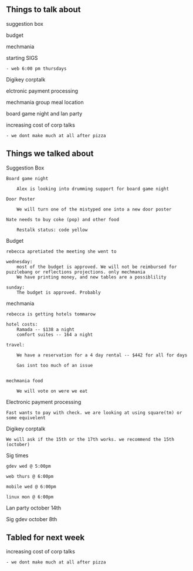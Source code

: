 ## Things to talk about ##

suggestion box

budget

mechmania

starting SIGS
	
	- web 6:00 pm thursdays

Digikey corptalk

elctronic payment processing

mechmania group meal location

board game night and lan party

increasing cost of corp talks

	- we dont make much at all after pizza



## Things we talked about ##
Suggestion Box
	
	Board game night
		
		Alex is looking into drumming support for board game night

	Door Poster
	
		We will turn one of the mistyped one into a new door poster

	Nate needs to buy coke (pop) and other food
		
		Restalk status: code yellow


Budget

	rebecca apretiated the meeting she went to

	wednesday:
		most of the budget is approved. We will not be reimbursed for puzzlebang or reflections projections. only mechmania 
		We have printing money, and new tables are a possiblility
		
	sunday:
		The budget is approved. Probably

mechmania
	
	rebecca is getting hotels tommarow

	hotel costs:
		Ramada -- $138 a night
		comfort suites -- 164 a night
	
	travel:
		
		We have a reservation for a 4 day rental -- $442 for all for days
	
		Gas isnt too much of an issue
		

	mechmania food

		We will vote on were we eat

Electronic payment processing

	Fast wants to pay with check. we are looking at using square(tm) or some equivelent

Digikey corptalk
	
	We will ask if the 15th or the 17th works. we recommend the 15th (october)


Sig times

	gdev wed @ 5:00pm
	
	web thurs @ 6:00pm

	mobile wed @ 6:00pm

	linux mon @ 6:00pm

Lan party
	october 14th

Sig gdev 
	october 8th
	


## Tabled for next week ##

increasing cost of corp talks

	- we dont make much at all after pizza


	

		

